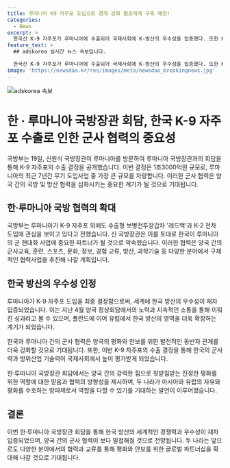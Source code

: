 ```yaml
---
title: 루마니아 K9 자주포 도입으로 경계 강화 협조체계 구축 예정!
categories:
  - News
excerpt: >
  한국산 K-9 자주포가 루마니아에 수출되어 국제사회에 K-방산의 우수성을 입증했다. 또한 K-2 전차와 보병전투장갑차 '레드백'에도 관심을 보였으며, 1조3000억원에 이르는 거액의 계약을 체결했다. 양국 국방장관은 협력 협정을 바탕으로 군사교육, 방산, 과학기술 등에서의 협력을 강화하는 방향으로 합의했다. 한·루마니아 관계는 2008년부터 협력이 심화·발전하고 있으며, 이번 계약은 그 중 국방·방산 분야에서의 중요한 성과로 평가된다.
feature_text: >
  ## adskorea 실시간 뉴스 속보입니다.

  한국산 K-9 자주포가 루마니아에 수출되어 국제사회에 K-방산의 우수성을 입증했다. 또한 K-2 전차와 보병전투장갑차 '레드백'에도 관심을 보였으며, 1조3000억원에 이르는 거액의 계약을 체결했다. 양국 국방장관은 협력 협정을 바탕으로 군사교육, 방산, 과학기술 등에서의 협력을 강화하는 방향으로 합의했다. 한·루마니아 관계는 2008년부터 협력이 심화·발전하고 있으며, 이번 계약은 그 중 국방·방산 분야에서의 중요한 성과로 평가된다.
image: 'https://newsdao.kr/res/images/meta/newsdao_breakingnews.jpg'
---
```


<p><img src="https://newsdao.kr/res/images/meta/newsdao_breakingnews.jpg" alt="adskorea 속보" /></p>

<h1>한 · 루마니아 국방장관 회담, 한국 K-9 자주포 수출로 인한 군사 협력의 중요성</h1>

<p>국방부는 19일, 신원식 국방장관이 루마니아를 방문하여 루마니아 국방장관과의 회담을 통해 K-9 자주포의 수출 결정을 공개했습니다. 이번 결정은 1조3000억원 규모로, 루마니아의 최근 7년간 무기 도입사업 중 가장 큰 규모를 자랑합니다. 이러한 군사 협력은 양국 간의 국방 및 방산 협력을 심화시키는 중요한 계기가 될 것으로 기대됩니다.</p>

<h2 data-ke-size="size26">한·루마니아 국방 협력의 확대</h2>

<p>국방부는 루마니아가 K-9 자주포 외에도 수출형 보병전투장갑차 '레드백'과 K-2 전차 도입에 관심을 보이고 있다고 전했습니다. 신 국방장관은 이를 토대로 한국이 루마니아의 군 현대화 사업에 중요한 파트너가 될 것으로 약속했습니다. 이러한 협력은 양국 간의 군사교육, 훈련, 스포츠, 문화, 정보, 경험 교류, 방산, 과학기술 등 다양한 분야에서 구체적인 협력사업을 추진해 나갈 계획입니다.</p>

<h2 data-ke-size="size26">한국 방산의 우수성 인정</h2>

<p>루마니아가 K-9 자주포 도입을 최종 결정함으로써, 세계에 한국 방산의 우수성이 재차 입증되었습니다. 이는 지난 4월 양국 정상회담에서의 노력과 지속적인 소통을 통해 이뤄진 성과라고 볼 수 있으며, 폴란드에 이어 유럽에서 한국 방산의 영역을 더욱 확장하는 계기가 되었습니다.</p>

<p>한국과 루마니아 간의 군사 협력은 양국의 평화와 안보를 위한 발전적인 동반자 관계를 더욱 강화할 것으로 기대됩니다. 또한, 이번 K-9 자주포의 수출 결정을 통해 한국의 군사력과 방위산업 기술력이 국제사회에서 높이 평가받게 되었습니다.</p>

<p>한·루마니아 국방장관 회담에서는 양국 간의 강력한 힘으로 뒷받침받는 진정한 평화를 위한 역할에 대한 믿음과 협력의 방향성을 제시하며, 두 나라가 아시아와 유럽의 자유와 평화를 수호하는 방파제로서 역할을 다할 수 있기를 기대하는 발언이 이루어졌습니다.</p>

<h2 data-ke-size="size26">결론</h2>

<p>이번 한·루마니아 국방장관 회담을 통해 한국 방산의 세계적인 경쟁력과 우수성이 재차 입증되었으며, 양국 간의 군사 협력이 보다 밀접해질 것으로 전망됩니다. 두 나라는 앞으로도 다양한 분야에서의 협력과 교류를 통해 평화와 안보를 위한 글로벌 파트너십을 확대해 나갈 것으로 기대됩니다.</p>

<p data-ke-size="size16">&nbsp;</p>

